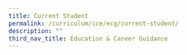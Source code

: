 ```yaml
---
title: Current Student
permalink: /curriculum/cce/ecg/current-student/
description: ""
third_nav_title: Education & Career Guidance
---
```

